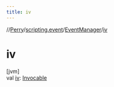 ```yaml
---
title: iv
---
```

//[Perry](../../../index.html)/[scripting.event](../index.html)/[EventManager](index.html)/[iv](iv.html)



# iv



[jvm]\
val [iv](iv.html): [Invocable](https://docs.oracle.com/javase/8/docs/api/javax/script/Invocable.html)




